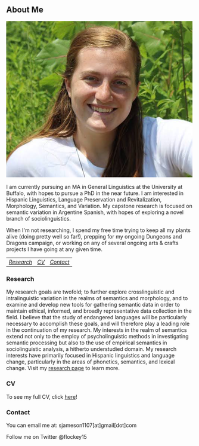 ## About Me


![photo Sydney](sydheadshot.png)


I am currently pursuing an MA in General Linguistics at the University at Buffalo, with hopes to pursue a PhD in the near future. I am interested in Hispanic Linguistics, Language Preservation and Revitalization, Morphology, Semantics, and Variation. My capstone research is focused on semantic variation in Argentine Spanish, with hopes of exploring a novel branch of sociolinguistics. 

When I'm not researching, I spend my free time trying to keep all my plants alive (doing pretty well so far!), prepping for my ongoing Dungeons and Dragons campaign, or working on any of several ongoing arts & crafts projects I have going at any given time. 

<style>
    table {
        width: 100%;
    }
    td, th, tr {
        border: none!important;
    }
</style>

||||
|:--|--|--:|
|[_Research_](research.md)|[_CV_](cv21.pdf)|[_Contact_](contact.md)|

### Research

My research goals are twofold; to further explore crosslinguistic and intralinguistic variation in the realms of semantics and morphology, and to examine and develop new tools for gathering semantic data in order to maintain ethical, informed, and broadly representative data collection in the field. I believe that the study of endangered languages will be particularly necessary to accomplish these goals, and will therefore play a leading role in the continuation of my research. My interests in the realm of semantics extend not only to the employ of psycholinguistic methods in investigating semantic processing but also to the use of empirical semantics in sociolinguistic analysis, a hitherto understudied domain. 
My research interests have primarily focused in Hispanic linguistics and language change, particularly in the areas of phonetics, semantics, and lexical change. Visit my [research page](research.md) to learn more. 


### CV

To see my full CV, click [here](cv21.pdf)!

### Contact

You can email me at: sjameson1107[at]gmail[dot]com

Follow me on Twitter @flockey15
